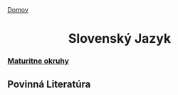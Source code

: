 <div align="center">
    <div align="left">
        <a href="../README.md">Domov</a>
    </div>

# Slovenský Jazyk
</div>

### <a href="./okruhy.md"> Maturitne okruhy</a>

## Povinná Literatúra

